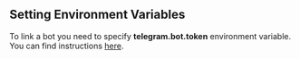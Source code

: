 ## <a id="setting-environment-variables"></a> Setting Environment Variables #
To link a bot you need to specify **telegram.bot.token** environment variable. You can find instructions [here](#https://github.com/rubenlagus/TelegramBots/blob/master/TelegramBots.wiki/Handling-Bot-Tokens.md#setting-environment-variables).